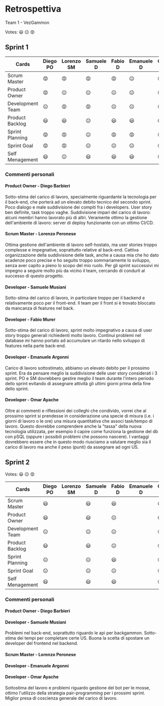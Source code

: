 # Retrospettiva
Team 1 - VezGammon

Votes: 😃 😐 😡

## Sprint 1

| Cards            | Diego PO | Lorenzo SM | Samuele D | Fabio D | Emanuele D | Omar D | 
| ---------------- | -------- | ---------- | --------- | ------- | ---------- | ------ |
| Scrum Master     | 😡       | 😡         | 😡        | 😡      | 😐         | 😐     |             
| Product Owner    | 😡       | 😐         | 😐        | 😐      | 😐         | 😐     |             
| Development Team | 😐       | 😡         | 😡        | 😐      | 😐         | 😐     |             
| Product Backlog  | 😃       | 😃         | 😐        | 😃      | 😃         | 😃     |             
| Sprint Planning  | 😡       | 😡         | 😐        | 😡      | 😡         | 😡     |             
| Sprint Goal      | 😡       | 😡         | 😐        | 😐      | 😐         | 😐     |             
| Self Menagement  | 😃       | 😐         | 😃        | 😃      | 😃         | 😐     |             

### Commenti personali
#### Product Owner - Diego Barbieri
Sotto-stima del carico di lavoro, specialmente riguardante la tecnologia per il back-end, che porterà ad un elevato debito tecnico del secondo sprint.
Poco dialogo e male suddivisione dei compiti fra i developers. User story ben definite, task troppo vaghe. Suddivisione impari del carico di lavoro: alcuni membri hanno lavorato più di altri.
Veramente ottimo la gestione dell'ambiente di lavoro: server di deploy funzionante con un ottimo CI/CD.

#### Scrum Master - Lorenzo Peronese
Ottima gestione dell'ambiente di lavoro self-hostato, ma user stories troppo complesse e impegnative, soprattutto relative al back-end.
Cattiva organizzazione della suddivisione delle task, anche a causa mia che ho dato scadenze poco precise
e ho seguito troppo sommariamente lo sviluppo, senza aver capito a pieno lo scopo del mio ruolo.
Per gli sprint successivi mi impegno a seguire molto più da vicino il team, cercando di condurli al successo di questo progetto.

#### Developer - Samuele Musiani
Sotto-stima del carico di lavoro, in particolare troppo per il backend e relativamente poco per il front-end.
Il team per il front si è trovato bloccato da mancanza di features nel back.

#### Developer - Fabio Murer
Sotto-stima del carico di lavoro, sprint molto impegnativo a causa di user story troppo generali richiedenti molto lavoro.
Continui problemi nel database mi hanno portato ad accumulare un ritardo nello sviluppo di features nella parte back-end.

#### Developer - Emanuele Argonni
Carico di lavoro sottostimato, abbiamo un elevato debito per il prossimo sprint. Era da pensare meglio la suddivisione delle user story considerati i 3 sprint. PO e SM dovrebbero gestire meglio il team durante l'intero periodo dello sprint evitando di assegnare attività gli ultimi giorni prima della fine dello sprint.

#### Developer - Omar Ayache
Oltre ai commenti e riflessioni dei colleghi che condivido, vorrei che al prossimo sprint si prendesse in considerazione una specie di misura (i.e. i giorni di lavoro o le ore) una misura quantitativa che associ task/tempo di lavoro. Questo dovrebbe comprendere anche la "tassa" della nuova tecnologia utilizzata, per esempio il capire come funziona la gestione del db con pSQL (oppure i possibili problemi che possono nascere). 
I vantaggi dovrebbero essere che in questo modo riusciamo a valutare meglio sia il carico di lavoro ma anche il peso (punti) da assegnare ad ogni US.

## Sprint 2

Votes: 😃 😐 😡

| Cards            | Diego PO | Lorenzo SM | Samuele D | Fabio D | Emanuele D | Omar D | 
| ---------------- | -------- | ---------- | --------- | ------- | ---------- | ------ |
| Scrum Master     | 😃       |            | 😃        | 😃      |            | 😃     |             
| Product Owner    | 😃       |            | 😃        | 😐      |            | 😃     |             
| Development Team | 😐       |            | 😐        | 😐      |            | 😐     |             
| Product Backlog  | 😃       |            | 😃        | 😐      |            | 😐     |
| Sprint Planning  | 😐       |            | 😐        | 😃      |            | 😐     |
| Sprint Goal      | 😐       |            | 😐        | 😐      |            | 😐     |
| Self Menagement  | 😃       |            | 😃        | 😃      |            | 😐     |

### Commenti personali
#### Product Owner - Diego Barbieri
#### Developer - Samuele Musiani
Problemi nel back-end, soprattutto riguardo le api per backgammon. Sotto-stima dei tempi per completare certe US. Buona la scelta di spostare
un developer del frontend nel backend.

#### Scrum Master - Lorenzo Peronese
#### Developer - Emanuele Argonni
#### Developer - Omar Ayache
Sottostima del lavoro e problemi riguardo gestione del bot per le mosse, ottimo l'utilizzo della strategia pair-programming per i prossimi sprint.
Miglior presa di coscienza generale del carico di lavoro.

